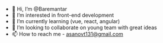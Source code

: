 - 👋 Hi, I’m @Baremantar
- 👀 I’m interested in front-end development
- 🌱 I’m currently learning (vue, react, angular)
- 💞️ I’m looking to collaborate on young team with great ideas
- 📫 How to reach me - asanovt131@gmail.com

<!---
Baremantar/Baremantar is a ✨ special ✨ repository because its `README.md` (this file) appears on your GitHub profile.
You can click the Preview link to take a look at your changes.
--->

